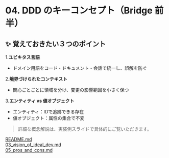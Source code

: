 # 04. DDD のキーコンセプト（Bridge 前半）


## ✨ 覚えておきたい３つのポイント

1.**ユビキタス言語**  
- ドメイン用語をコード・ドキュメント・会話で統一し、誤解を防ぐ  

2.**境界づけられたコンテキスト**  
- 関心ごとごとに領域を分け、変更の影響範囲を小さく保つ  

3.**エンティティ vs 値オブジェクト**
- エンティティ：IDで追跡できる存在
- 値オブジェクト：属性の集合で不変

> 詳細な概念解説は、実装例スライドで具体的にご覧いただきます。

[README.md](../README.md)<br>
[03_vision_of_ideal_dev.md](./03_vision_of_ideal_dev.md)<br>
[05_pros_and_cons.md](./05_pros_and_cons.md)<br>

